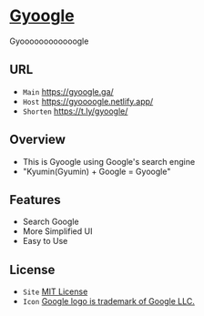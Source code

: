 # [Gyoogle](https://t.ly/gyoogle)
Gyoooooooooooogle

## URL
 - `Main` https://gyoogle.ga/
 - `Host` https://gyoooogle.netlify.app/
 - `Shorten` https://t.ly/gyoogle/

## Overview
 - This is Gyoogle using Google's search engine
 - "Kyumin(Gyumin) + Google = Gyoogle"

## Features
 - Search Google
 - More Simplified UI
 - Easy to Use

## License
 - `Site` [MIT License](LICENSE)
 - `Icon` [Google logo is trademark of Google LLC.](https://about.google/brand-resource-center/brand-elements/#google-logo)
